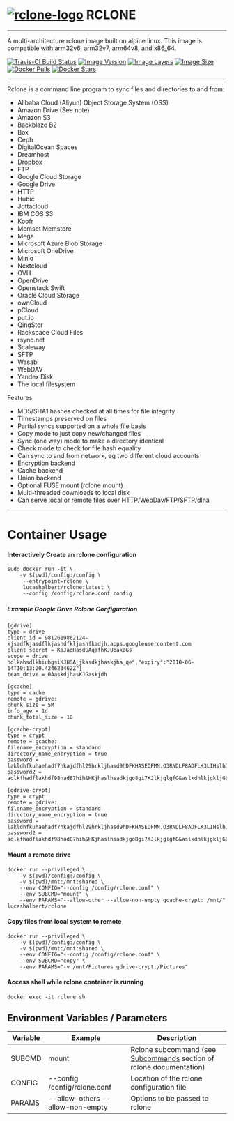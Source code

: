 [rclone-home]: https://rclone.org
[rclone-logo]: https://rclone.org/img/logo_on_dark__horizontal_color.svg
[github-lucashalbert/docker-rclone]: https://github.com/lucashalbert/docker-rclone
[travis]: https://travis-ci.com/lucashalbert/docker-rclone
[microbadger]: https://microbadger.com/images/lucashalbert/rclone
[dockerstore]: https://store.docker.com/community/images/lucashalbert/rclone


# [![rclone-logo][rclone-logo]][rclone-home] RCLONE
---
A multi-architecture rclone image built on alpine linux. This image is compatible with arm32v6, arm32v7, arm64v8, and x86_64.

[![Travis-CI Build Status](https://travis-ci.com/lucashalbert/docker-rclone.svg?branch=master)][travis]
[![Image Version](https://img.shields.io/docker/v/lucashalbert/rclone/latest)][github-lucashalbert/docker-rclone]
[![Image Layers](https://img.shields.io/microbadger/layers/lucashalbert/rclone/latest)][dockerstore]
[![Image Size](https://badgen.net/docker/size/lucashalbert/rclone)][dockerstore]
[![Docker Pulls](https://badgen.net/docker/pulls/lucashalbert/rclone)][dockerstore]
[![Docker Stars](https://badgen.net/docker/stars/lucashalbert/rclone?icon=docker&label=stars)][dockerstore]

---

Rclone is a command line program to sync files and directories to and from:

* Alibaba Cloud (Aliyun) Object Storage System (OSS)  
* Amazon Drive   (See note)
* Amazon S3  
* Backblaze B2  
* Box  
* Ceph  
* DigitalOcean Spaces  
* Dreamhost  
* Dropbox  
* FTP  
* Google Cloud Storage  
* Google Drive  
* HTTP  
* Hubic  
* Jottacloud  
* IBM COS S3  
* Koofr  
* Memset Memstore  
* Mega  
* Microsoft Azure Blob Storage  
* Microsoft OneDrive  
* Minio  
* Nextcloud  
* OVH  
* OpenDrive  
* Openstack Swift  
* Oracle Cloud Storage  
* ownCloud  
* pCloud  
* put.io  
* QingStor  
* Rackspace Cloud Files  
* rsync.net  
* Scaleway  
* SFTP  
* Wasabi  
* WebDAV  
* Yandex Disk  
* The local filesystem  

Features
* MD5/SHA1 hashes checked at all times for file integrity
* Timestamps preserved on files
* Partial syncs supported on a whole file basis
* Copy mode to just copy new/changed files
* Sync (one way) mode to make a directory identical
* Check mode to check for file hash equality
* Can sync to and from network, eg two different cloud accounts
* Encryption backend
* Cache backend
* Union backend
* Optional FUSE mount (rclone mount)
* Multi-threaded downloads to local disk
* Can serve local or remote files over HTTP/WebDav/FTP/SFTP/dlna
---
# Container Usage

#### Interactively Create an rclone configuration
```
sudo docker run -it \
    -v $(pwd)/config:/config \
     --entrypoint=rclone \
     lucashalbert/rclone:latest \
     --config /config/rclone.conf config
```
##### Example Google Drive Rclone Configuration
```
[gdrive]
type = drive
client_id = 9812619862124-kjsadfkjasdflkjashdfkljashfkadjh.apps.googleusercontent.com
client_secret = KaJadHasdGAqafhKJUoakaGs
scope = drive
hdlkahsdlkhiuhgsiKJHSA_jkasdkjhaskjha_qe","expiry":"2018-06-14T10:13:20.424623462Z"}
team_drive = 0AaskdjhasKJGaskjdh

[gcache]
type = cache
remote = gdrive:
chunk_size = 5M
info_age = 1d
chunk_total_size = 1G

[gcache-crypt]
type = crypt
remote = gcache:
filename_encryption = standard
directory_name_encryption = true
password = lakldhfkuhaehadf7hkajdfhl29hrkljhasd9hDFKHASEDFMN.O3RNDLF8ADFLK3LIHslhD97HFADONLKLNkjHkljhlkjhfknadofadflkjqlkasd
password2 = adlkfhadflakhdf98had87hih&HKjhaslhsadkjgo8gi7KJlkjglgfG&aslkdhlkjgkljGLKJGSADkjhlkhasdlkhasd

[gdrive-crypt]
type = crypt
remote = gdrive:
filename_encryption = standard
directory_name_encryption = true
password = lakldhfkuhaehadf7hkajdfhl29hrkljhasd9hDFKHASEDFMN.O3RNDLF8ADFLK3LIHslhD97HFADONLKLNkjHkljhlkjhfknadofadflkjqlkasd
password2 = adlkfhadflakhdf98had87hih&HKjhaslhsadkjgo8gi7KJlkjglgfG&aslkdhlkjgkljGLKJGSADkjhlkhasdlkhasd
```

#### Mount a remote drive 
```
docker run --privileged \
    -v $(pwd)/config:/config \
    -v $(pwd)/mnt:/mnt:shared \
    --env CONFIG="--config /config/rclone.conf" \
    --env SUBCMD="mount" \
    --env PARAMS="--allow-other --allow-non-empty gcache-crypt: /mnt/" lucashalbert/rclone
```

#### Copy files from local system to remote
```
docker run --privileged \
    -v $(pwd)/config:/config \
    -v $(pwd)/mnt:/mnt:shared \
    --env CONFIG="--config /config/rclone.conf" \
    --env SUBCMD="copy" \
    --env PARAMS="-v /mnt/Pictures gdrive-crypt:/Pictures"
```

#### Access shell while rclone container is running
```
docker exec -it rclone sh
```

## Environment Variables / Parameters
|Variable|Example|Description|
|---|---|---|
|SUBCMD|mount|Rclone subcommand (see [Subcommands](https://rclone.org/docs/#subcommands) section of rclone documentation)|
|CONFIG|--config /config/rclone.conf|Location of the rclone configuration file|
|PARAMS|--allow-others --allow-non-empty |Options to be passed to rclone|

